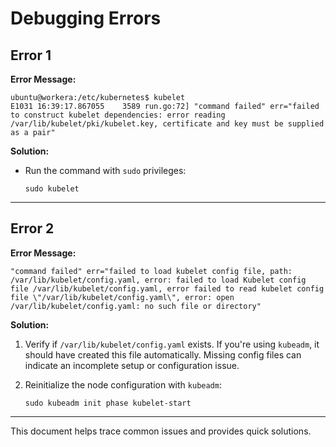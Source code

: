 
# Debugging Errors

## Error 1
**Error Message:**
```shell
ubuntu@workera:/etc/kubernetes$ kubelet
E1031 16:39:17.867055    3589 run.go:72] "command failed" err="failed to construct kubelet dependencies: error reading /var/lib/kubelet/pki/kubelet.key, certificate and key must be supplied as a pair"
```

**Solution:**
- Run the command with `sudo` privileges:
  ```shell
  sudo kubelet
  ```

---

## Error 2
**Error Message:**
```shell
"command failed" err="failed to load kubelet config file, path: /var/lib/kubelet/config.yaml, error: failed to load Kubelet config file /var/lib/kubelet/config.yaml, error failed to read kubelet config file \"/var/lib/kubelet/config.yaml\", error: open /var/lib/kubelet/config.yaml: no such file or directory"
```

**Solution:**
1. Verify if `/var/lib/kubelet/config.yaml` exists. If you're using `kubeadm`, it should have created this file automatically. Missing config files can indicate an incomplete setup or configuration issue.
   
2. Reinitialize the node configuration with `kubeadm`:
   ```shell
   sudo kubeadm init phase kubelet-start
   ```

---

This document helps trace common  issues and provides quick solutions.